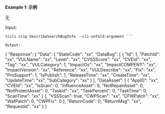 **Example 1: 示例**

无

Input: 

```
tccli csip DescribeSearchBugInfo --cli-unfold-argument ```

Output: 
```
{
    "Response": {
        "Data": {
            "StateCode": "xx",
            "DataBug": [
                {
                    "Id": 1,
                    "PatchId": "xx",
                    "VULName": "xx",
                    "Level": "xx",
                    "CVSSScore": "xx",
                    "CVEId": "xx",
                    "Tag": "xx",
                    "VULCategory": 1,
                    "ImpactOs": "xx",
                    "ImpactCOMPENT": "xx",
                    "ImpactVersion": "xx",
                    "Reference": "xx",
                    "VULDescribe": "xx",
                    "Fix": "xx",
                    "ProSupport": 1,
                    "IsPublish": 1,
                    "ReleaseTime": "xx",
                    "CreateTime": "xx",
                    "UpdateTime": "xx",
                    "SubCategory": "xx"
                }
            ],
            "DataAsset": [
                {
                    "AppID": "xx",
                    "CVEId": "xx",
                    "IsScan": 0,
                    "InfluenceAsset": 0,
                    "NotRepairAsset": 0,
                    "NotProtectAsset": 0,
                    "TaskId": "xx",
                    "TaskPercent": 0,
                    "TaskTime": 0,
                    "ScanTime": "xx"
                }
            ],
            "VSSScan": true,
            "CWPScan": "xx",
            "CFWPatch": "xx",
            "WafPatch": 0,
            "CWPFix": 0
        },
        "ReturnCode": 0,
        "ReturnMsg": "xx",
        "RequestId": "xx"
    }
}
```

